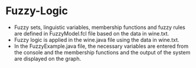 # Fuzzy-Logic

* Fuzzy sets, linguistic variables, membership functions and fuzzy rules are defined in FuzzyModel.fcl file based on the data in wine.txt.
* Fuzzy logic is applied in the wine.java file using the data in wine.txt.
* In the FuzzyExample.java file, the necessary variables are entered from the console and the membership functions and the output of the system are displayed on the graph. 
